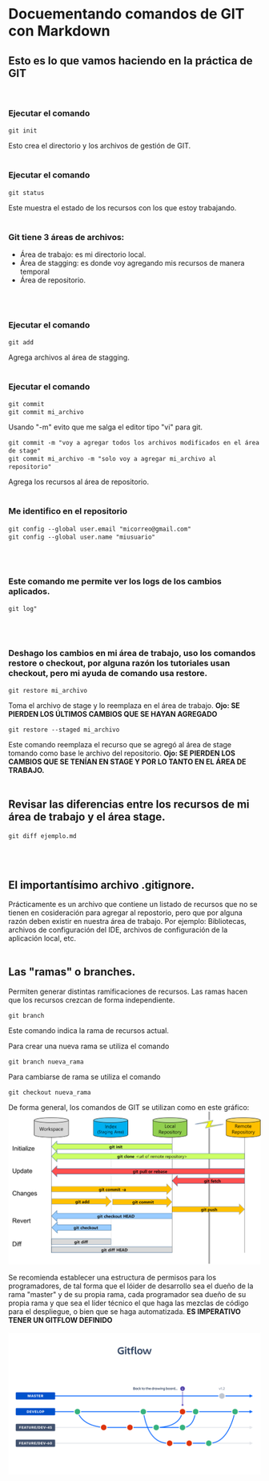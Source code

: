 # **Docuementando comandos de GIT con Markdown**


## Esto es lo que vamos haciendo en la práctica de GIT
<br>

### Ejecutar el comando 
```
git init
```

Esto crea el directorio y los archivos de gestión de GIT.
<br><br>
### Ejecutar el comando 
```
git status
```

Este muestra el estado de los recursos con los que estoy trabajando.
<br><br>
### Git tiene 3 áreas de archivos:

- Área de trabajo: es mi directorio local.
- Área de stagging: es donde voy agregando mis recursos de manera temporal
- Área de repositorio.


<br><br>
### Ejecutar el comando 
```
git add
```
Agrega archivos al área de stagging.
<br><br>
### Ejecutar el comando 
```
git commit
git commit mi_archivo
```
Usando "-m" evito que me salga el editor tipo "vi" para git.
```
git commit -m "voy a agregar todos los archivos modificados en el área de stage"
git commit mi_archivo -m "solo voy a agregar mi_archivo al repositorio"
```


Agrega los recursos al área de repositorio.
<br><br>
### Me identifico en el repositorio
```
git config --global user.email "micorreo@gmail.com"
git config --global user.name "miusuario"
```

<br><br>
### Este comando me permite ver los logs de los cambios aplicados.
```
git log"
```
<br><br>
### Deshago los cambios en mi área de trabajo, uso los comandos restore o checkout, por alguna razón los tutoriales usan checkout, pero mi ayuda de comando usa restore.

```
git restore mi_archivo

```
Toma el archivo de stage y lo reemplaza en el área de trabajo.
**Ojo: SE PIERDEN LOS ÚLTIMOS CAMBIOS QUE SE HAYAN AGREGADO**

```
git restore --staged mi_archivo

```
Este comando reemplaza el recurso que se agregó al área de stage tomando como base le archivo del repositorio. 
**Ojo: SE PIERDEN LOS CAMBIOS QUE SE TENÍAN EN STAGE Y POR LO TANTO EN EL ÁREA DE TRABAJO.**
<br><br>
## Revisar las diferencias entre los recursos de mi área de trabajo y el área stage.
```
git diff ejemplo.md

```
<br><br>
## El importantísimo archivo .gitignore.
Prácticamente es un archivo que contiene un listado de recursos que no se tienen en cosideración para agregar al repostorio, pero que por alguna razón deben existir en nuestra área de trabajo. Por ejemplo: Bibliotecas, archivos de configuración del IDE, archivos de configuración de la aplicación local, etc.
<br><br>
## Las "ramas"  o branches.
Permiten generar distintas ramificaciones de recursos. Las ramas hacen que los recursos crezcan de forma independiente.

```
git branch

```
Este comando indica la rama de recursos actual.

Para crear una nueva rama se utiliza el comando
```
git branch nueva_rama

```

Para cambiarse de rama se utiliza el comando
```
git checkout nueva_rama

```
De forma general, los comandos de GIT se utilizan como en este gráfico:
![](comandos.png)


Se recomienda establecer una estructura de permisos para los programadores, de tal forma que el lóider de desarrollo sea el dueño de la rama "master" y de su propia rama, cada programador sea dueño de su propia rama y que sea el líder técnico el que haga las mezclas de código para el despliegue, o bien que se haga automatizada. 
**ES IMPERATIVO TENER UN GITFLOW DEFINIDO**<br><br>
![](cicd-gitflow.png)


